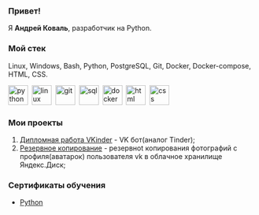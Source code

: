 ### Привет!
Я **Андрей Коваль**, разработчик на Python.

### Мой стек
Linux, Windows, Bash, Python, PostgreSQL, Git, Docker, Docker-compose, HTML, CSS.


<img src="https://cdn.jsdelivr.net/gh/devicons/devicon/icons/python/python-original.svg" title="python" width="40" height="40"/>&nbsp;
<img src="https://cdn.jsdelivr.net/gh/devicons/devicon/icons/linux/linux-original.svg" title="linux" width="40" height="40"/>&nbsp;
<img src="https://cdn.jsdelivr.net/gh/devicons/devicon/icons/git/git-plain.svg" title="git" width="40" height="40"/>&nbsp;
<img src="https://cdn.jsdelivr.net/gh/devicons/devicon/icons/postgresql/postgresql-original.svg" title="sql" width="40" height="40"/>&nbsp;
<img src="https://cdn.jsdelivr.net/gh/devicons/devicon/icons/docker/docker-plain-wordmark.svg" title="docker" width="40" height="40">&nbsp;
<img src="https://cdn.jsdelivr.net/gh/devicons/devicon/icons/html5/html5-original.svg" title="html" width="40" height="40"/>&nbsp;
<img src="https://cdn.jsdelivr.net/gh/devicons/devicon/icons/css3/css3-original.svg" title="css" width="40" height="40"/>&nbsp;

### Мои проекты 

1. [Дипломная работа VKinder](https://github.com/Kovandrey7/VKinder) - VK бот(аналог Tinder);
2. [Резервное копирование](https://github.com/Kovandrey7/Backup-VK-YADisk) - резервноt копирования фотографий с профиля(аватарок) пользователя vk в облачное хранилище Яндекс.Диск;

### Сертификаты обучения
- [Python](https://github.com/Kovandrey7/Kovandrey7/blob/main/python.pdf)